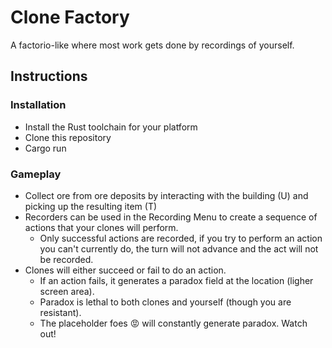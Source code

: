 # Clone Factory

A factorio-like where most work gets done by recordings of yourself. 

## Instructions

### Installation
* Install the Rust toolchain for your platform
* Clone this repository 
* Cargo run

### Gameplay
* Collect ore from ore deposits by interacting with the building (U) and picking up the resulting item (T)
* Recorders can be used in the Recording Menu to create a sequence of actions that your clones will perform.
    * Only successful actions are recorded, if you try to perform an action you can't currently do, the turn will not advance and the act will not be recorded.
* Clones will either succeed or fail to do an action.
    * If an action fails, it generates a paradox field at the location (ligher screen area).
    * Paradox is lethal to both clones and yourself (though you are resistant).
    * The placeholder foes 😡 will constantly generate paradox. Watch out! 